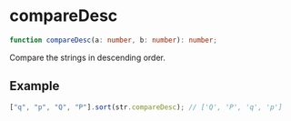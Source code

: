 # compareDesc

```ts
function compareDesc(a: number, b: number): number;
```

Compare the strings in descending order.

## Example

```ts
["q", "p", "Q", "P"].sort(str.compareDesc); // ['Q', 'P', 'q', 'p']
```
